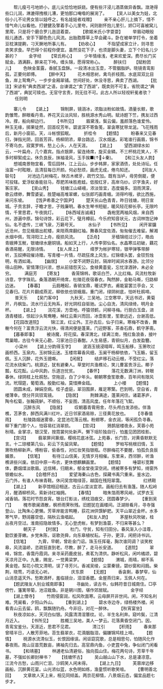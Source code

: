<!-- { "loadSidebar": true } -->
　　帮儿瘦弓弓地娇小，底儿尖恰恰地妖娆。便有些汗浸儿酒蒸做异香飘。潋滟得些口儿润，淋漉得拽根儿漕，更怕那口唵喒的展涴了。
　　【吴人以美女为娃，北俗小儿不论男女皆以娃呼之，有名娃娃者戏赠】
　　亲不亲心肝儿上摘下，惜不惜气命儿似看他。打健健及擎着手心儿里夸。闲则剧怀抱儿里引，娇□可喜被窝儿里爬，只是将个磨合罗儿迤逗着耍。
　　【歌姬米氏小字耍耍】
　　举眉动眼般般儿通透，安手下脚色色儿风流。出胎胞蓐草上早会藏斗。卧在被单学打令，坐着豆枕演提齁，刁天撅地所事儿有。
　　【劝收心】
　　不指望成家立计，则寻思卖笑求食。早巴得个前程你便宜。虽然没花下子，也须是脚头妻，立下个妇名儿少甚的？
　　
金字经
　　【常氏称心】
　　少年情缘浅，老来欢爱深。费尽长门买赋金。酒满斟，醉来花下呤。缠头锦，愿得常称心。
　　
醉扶归
　　【赋粉团儿】
　　色映金茎露，香腻玉盘酥。一段清冰出玉壶，不管胭脂妒。晓镜青鸾影孤，正要何郎傅。
　　【醉中天】
　　花木相思树，禽鸟折枝图。水底双双比目鱼，岸上鸳鸯户。一步步金厢翠铺。世间好处，休没寻思，典卖了西湖。
　　【批注】宋谚有“典卖西湖”之语，台谏谓之“卖了西湖”，既卖则不可复。省院谓之“典了西湖”，典犹可赎也。无官守言责，则无往不可。此古人所以轻视轩冕者欤？
　　
任则明

　　寨儿令
　　【湖上】
　　锦制屏，镜涵冰，浓脂淡粉如故情。酒量长鲸，歌韵雏莺，醉眼看丹青。养花天云淡风轻，胜桃源水秀山明。赋诗题下竺，携友过西冷。撑，船向柳边行。
　　【书所见】
　　眉黛浅，鬓云偏，羞颜落色谁爱怜。种玉无缘，掷果徒然，回首叹芳年。碧波深不寄鱼笺，翠衾寒犹带龙涎。飞花残雨后，新月小窗前。天，斗帐恨狐眠。
　　
折桂令
　　【题情】
　　盼春来又见春归，弹指光阴，回首芳菲。杨柳阴浓，章台路远，汉水烟迷。彩笔谁行画眉，锦书不寄乌衣。寂寞罗帏，愁上心头，人在天涯。
　　【湖上】
　　望西湖绿水如云，一叶扁舟，几个嘉宾。指点银屏，留连绮席，旋买金鳞。不三杯桃花笑人，不多时柳絮成尘。休负良辰，抹袖凌风，玉手挨■(↑↓秦)。
　　【和江头友人韵】
　　想城南景物宜看，雪后园林，江上云山。步步帏屏，家家酒债，处处诗坛。任浊富一时眩眼，且清狂每日开颜。何必愁烦，画虎无成，倦鸟知还。
　　【同友人联句】
　　对池边几树梅花，映古木槎牙，疏竹交加。既有当垆，毋劳倒屣，便可投辖。爱浮蚁香能驻马，荐肥羔味胜庖蛙。低按红牙，高岸乌纱。识字渔夫，好客庄家。
　　【吴山秀】
　　钱塘江山嵯峨，浓淡皆宜，态度偏多。泪雨溟濛，歌云缥缈，舞雪婆娑。胜楚岫高堆翠螺，似张郎巧画青蛾。消得吟哦，欲比西施，来问东坡。
　　【饯尹希善之宁国尹】
　　楚天长山色青青，昨日钱塘，明日宣城。子贡言辞，子瞻才思，子贱廉明。春水生琴书短艇，暖风轻花柳长亭。无限吟情，千里思君，午夜挑灯。
　　【咏西域吉诚甫】
　　毳袍宽两袖风烟，来自西州，游遍中原。锦句诗馀，彩云花下，璧月樽前。今乐府知音状元，古词林饱记神仙。名不虚传，三峡飞泉，万籁号天。
　　
水仙子
　　【书所见】
　　闲开翠牖近沧州，忽见蛾眉出舵楼，来陪燕席翻红袖。舞春风宜佐酒，匆匆催去难留。解湘水烟中佩，驾浔阳江上舟，瘦损风流。
　　【泛舟】
　　牙樯锦缆过沙汀，皓齿青娥捧玉觥，银塘绿水磨铜镜。船如天上行，人传李郭仙名。水晶寒瓜初破，藕花香酒易醒，无限诗情。
　　【友人席上】
　　绛罗为帐护寒轻，银甲弹筝带醉听，玉奴捧砚催诗赠。写青楼一片情，尽疏狂席上风生。红锦缠头罢，金钗剪烛明，有洒如渑。
　　【幽居】
　　小堂不闭野云封，隔岸时闻涧水舂游。比邻分得山田种。宦情薄归兴浓，想从前错怨天公。食禄黄齑瓮，忘忧渌酒钟，未必全穷。
　　
满庭芳
　　【寄友】
　　香笼锦帏，歌讴白苎，人比红梅。风流杜牧新诗意，字字珠玑。桑落酒朝开绮席，杜陵花夜宿春衣。陶然醉，金勒马嘶，归路柳边迷。
　　【春暮】
　　云扃睡起，香销宝鼎，暖试罗衣。甫能宴罢兰亭会，又见春归。花片片翻成燕泥，柳依依也锁蛾眉。重门闭，绿阴树底，怕听杜鹃啼。
　　
普天乐
　　【吴门客中】
　　九秋天，三吴地。江空寒早，天远书迟，黄菊开，丹枫坠。流水行云无拘系，好光阴枉自驱驰。尘心自洗，清风绿绮，明月金杯。
　　【湖上】
　　浣花溪，方壶地。呼猿领鹤，问柳寻梅。行厨白玉盘，进酒青楼妓，惊起沙头鸳鸯睡，棹红云乘兴而回，冰壶影里，笙歌远近，台谢高低。
　　【花园改道院】
　　锦江滨，红尘外。王孙去后，仙子归来。寒梅不改香，舞榭今何在？富贵浮云流光快，得清闲便是蓬莱。门迎野客，茶香石鼎，鹤守茅斋。
　　【暮春即事】
　　被诗魔，将花探。春深渭北，绿满江南，残红鱼浪香，接叶莺巢暗，古往今来无心勘，习家池日日春酣。人生易感，青铜似月，白发盈簪。
　　
小梁州
　　【湖上分韵得玉字】
　　波涵玉镜浸晴晖，鸣玉船移，玉箫吹过画桥西。玉泉内，玉树锦云迷。玉楼帘幕香风细，玉阑干杨柳依依，飞玉觞，留玉佩。玉人沉醉，花外玉骢嘶。
　　【闲居】
　　结庐移石动云根，不受红尘。落花流水绕柴门。桃源近，犹有避秦人。草堂时共渔樵论，笑儿曹富贵浮云。椰子瓢，松花酝。山中风韵，乐道岂忧贫。
　　【春怀】
　　落花无数满汀洲，转眼春休。绿阴枝上杜鹃愁。空拖逗，白了少年头。朝朝寒食笙歌奏，百年间有限风流。玳瑁筵，葡萄酒。殷勤红袖，莫惜捧金瓯。
　　
　　上小楼
　　【题情】
　　团圆未成，婵娟空病。桂子虚庭，翠羽围屏，雁足寒檠。巴到明，空自省，青楼薄幸。恨分开凤钗鸾镜。
　　【隐居】
　　荆棘满途，蓬莱闲住。诸葛茅庐，陶令松菊，张翰莼鲈。不顺俗，不妄图，清高风度。任年年落花飞絮。
　　
　　沉醉东风
　　【隐居】
　　叹朝暮青霄用舍，尽头颅白发添些。伴渔樵，苫茅舍，醉西风满川红叶。近日邻家酒易赊，三径黄花放也。
　　【寻春值雨】
　　杜陵路烟迷雾昏，定昆池花落云根。粉翅寒，金衣润，等闲孤负寻春。柳下重门那个人，怕容易红消翠损。
　　【宫词】
　　鳷鹊层楼夜永，芙蓉小苑秋晴。金掌凉，银汉莹，按霓裳何处新声。懒下瑶阶独自行，怕羞见团团桂影。
　　【宫词】
　　翡翠屏间篆烟，樱桃花底冰弦。上苑春，长门怨，对黄昏默默无言。十二琼楼第几仙，彩云下先留凤辇。
　　【题情】
　　罗帕写桃根旧情，玉箫吹杨柳新声。傅粉容，偷香性，对红妆笑指银瓶。尽醉梅花不要醒，怕孤负良辰媚景。
　　【信笔】
　　有待江山信美，无情岁月相催。东里来，西邻醉，听渔樵讲些兴废。依旧中原一布衣，更休想麒麟画里。
　　【题情】
　　唾碧衫宽舞体，麝烟煤淡歌眉。远信稀，归期未，郁金堂夜深空闭。绣被寒多有梦知，绮窗外银蟾似水。
　　【会稽怀古】
　　爱望海秦山古色，探藏书禹穴重来。鉴水边，云门外，有谁人布袜青鞋。休问吴宫暗绿苔，越国在残阳翠霭。
　　
　　红绣鞋
　　【湖上】
　　新亭馆相迎相送，古云山宜淡宜浓。画船归去有渔篷。随人松岭月，醒酒柳桥风，索新诗红袖拥。
　　【春情】
　　暗朱箔雨寒风峭，试罗衣玉减香销。落花时节怨良宵。银台灯影淡，绣枕泪痕交，团圆春梦少。
　　【重到吴门】
　　槐市歌阑酒散，枫桥雨霁秋残。旧题犹在画楼间。泛湖赊看月，寻寺强登山，比陶朱心更懒。芳草岸能言鸭睡，荻花洲供馔鲈肥。天平山翠近金杯。水多寒气早，野阔暮空低，隔秋云渔唱起。
　　【和友人韵】
　　茅屋秋风吹破，桂丛夜月空过。淮南招隐故情多。无心登虎帐，有梦到渔蓑，不归来等甚么？
　　
　　朝天子
　　【村居】
　　杜门，守贫，知有归田分。春风渐入小洼尊，勤饮姜芽嫩。乡党朱陈，讴歌尧舜，向东皋植杖耘。子孙，更淳，闲把诗书训。
　　【信笔】
　　九霄，早朝，曾赴金门诏。珠玉任挥毫，胸次谁同调？谈笑枚皋，风流温峤，恣疏狂直到老。尽教，醉了，走马长安道。
　　【道院】
　　翠峰，锦宫，香霭丹霞洞。来寻采药鹿皮翁，煮茗为清供。静听松风，闲吟橘颂，碧天凉月正中。九重，赐宠，一觉黄梁梦。
　　【题情】
　　渭城，雨晴，柳不系黄金镫。梨花小院又清明，误了寻芳兴。香减吴绫，尘蒙秦镜，碧纱窗和闷扃。柴荆，晓莺，巧语无心听。
　　
　　庆东原
　　【无题】
　　香衾剩，春梦窄，仙山消息遥天外。愁欺酒杯，羞临镜台，泪湿香腮。金屋燕归来，玉佩人何在。
　　【题武陵友人别业城南即事】
　　寻幽处，读古书，似韩符昔日城南住。□亭傍竹，藩篱带菊，池沼栽鱼。非是辋川图，堪作郊居赋。
　　
　　金字经
　　【湖上僧寺】
　　竹雨侵窗润，松风吹面寒。云母屏开非世间。闲，不知名利难。凭阑看，夕阳山外山。
　　【重到湖上】
　　碧水寺边寺，绿杨楼外楼。闲看青山云去留。鸥，飘飘随钓舟。今非旧，对花一醉休。
　　【秋宵宴坐】
　　秋夜凉如水，天河白似银。风露清清湿簟纹。论，半生名利奔。窥吟鬓，江清月近入。
　　【书所见】
　　胜概三吴地，美人一梦云。花落黄昏空闭门。因，青鸾宝鉴分。天涯近，思君不见君。
　　
　　清江引
　　　【积雨】
　　春来那曾晴半日，人散芳菲地。苔生翡翠衣，花滴胭脂泪，偏嫌锦鸠枝上啼。
　　【题情】
　　桃源水流清似玉，长恨因缘误。闲讴窈窕歌，总是相思句，怕随风化作春夜雨。南山豆苗荒数亩，拂袖先归去。高官鼎内鱼，小吏罝中兔，争似闭门闲看书。
　　【和靖墓】
　　林逋老仙清避俗，独向孤山住。梅花两句诗，芳草千年墓，不强如长卿封禅书？
　　【钱塘怀古】
　　吴山越山山下水，总是凄凉意。江流今古愁，山雨兴亡泪，沙鸥笑人闲未得。
　　【湖上九日】
　　芙蓉岸边移画船，沉醉黄花宴。山光浓似蓝，水色明如练，渔童惯听歌笑喧。
　　【曹明善北回】
　　文章故人天上来，相见同倾盖。两京花柳情，八景烟云态，偏宜品题七步才。
